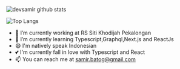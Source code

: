 

<!--
**devsamir/devsamir** is a ✨ _special_ ✨ repository because its `README.md` (this file) appears on your GitHub profile.
()
Here are some ideas to get you started:

- 🔭 I’m currently working on ...
- 🌱 I’m currently learning ...
- 👯 I’m looking to collaborate on ...
- 🤔 I’m looking for help with ...
- 💬 Ask me about ...
- 📫 How to reach me: ...
- 😄 Pronouns: ...
- ⚡ Fun fact: ...
-->
![devsamir github stats](https://github-readme-stats.vercel.app/api?username=devsamir&show_icons=true)

![Top Langs](https://github-readme-stats.vercel.app/api/top-langs/?username=devsamir)


- 🔭 I’m currently working at RS Siti Khodijah Pekalongan
- 🌱 I’m currently learning Typescript,Graphql,Next.js and ReactJs
- 😄 I'm natively speak Indonesian
- 💕 I'm currently fall in love with Typescript and React
- 📫 You can reach me at samir.batog@gmail.com
